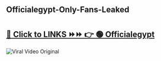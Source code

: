 
 ## Officialegypt-Only-Fans-Leaked

# <h2><a href="https://clipsfans.com/Officialegypt&ref=git">🔗 Click to LINKS ⏩⏩ 👉 🟢 Officialegypt </a></h2>

<a href="https://clipsfans.com/Officialegypt&ref=git" rel="nofollow" data-target="animated-image.originalLink"><img src="https://i.ibb.co.com/xMMVF88/686577567.gif" alt="Viral Video Original" style="max-width: 100%; display: inline-block;" data-target="animated-image.originalImage"></a>
